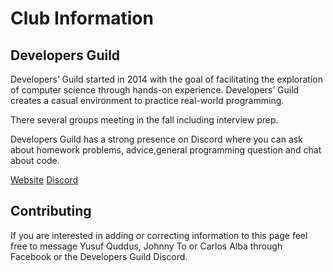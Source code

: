 # Club Information

## Developers Guild

Developers’ Guild started in 2014 with the goal of facilitating the exploration of computer science through hands-on experience. Developers’ Guild creates a casual environment to practice real-world programming.

There several groups meeting in the fall including interview prep.

Developers Guild has a strong presence on Discord where you can ask about homework problems, advice,general programming question and chat about code.

[Website](https://da-developers.dev/)
[Discord](https://discord.com/invite/BpaFS4h)

## Contributing

If you are interested in adding or correcting information to this page feel
free to message Yusuf Quddus, Johnny To or Carlos Alba through Facebook or the Developers Guild Discord.
